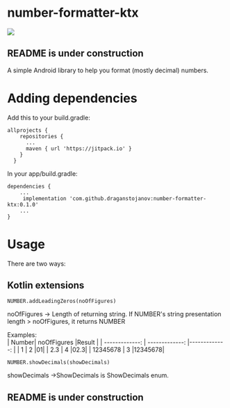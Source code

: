 # number-formatter-ktx

[![](https://jitpack.io/v/draganstojanov/number-formatter-ktx.svg)](https://jitpack.io/#draganstojanov/number-formatter-ktx)


## README is under construction

  


A simple Android library to help you format (mostly decimal) numbers.


# Adding dependencies
Add this to your build.gradle:

    allprojects {
        repositories {
          ...
          maven { url 'https://jitpack.io' }
        }
      }


In your app/build.gradle:

	dependencies {
	    ...
	     implementation 'com.github.draganstojanov:number-formatter-ktx:0.1.0'
	    ...
	}


# Usage

There are two ways:

## Kotlin extensions

	NUMBER.addLeadingZeros(noOfFigures)
noOfFigures -> Length of returning string. If NUMBER's string presentation length > noOfFigures, it returns NUMBER

Examples:	
| Number| noOfFigures |Result |
| -------------: | -------------: |-------------: |
| 1 | 2 |01|
| 2.3 | 4 |02.3|
| 12345678 | 3 |12345678|


	NUMBER.showDecimals(showDecimals)
showDecimals ->ShowDecimals is ShowDecimals enum.  


## README is under construction

	
